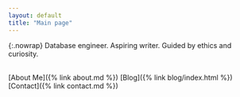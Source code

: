 ```yaml
---
layout: default
title: "Main page"
---
```


{:.nowrap}
Database engineer. Aspiring writer. Guided by ethics and curiosity.

<br />
[About Me]({% link about.md %})  
[Blog]({% link blog/index.html %})  
[Contact]({% link contact.md %})
